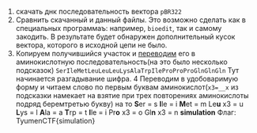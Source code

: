   1. скачать днк последовательность вектора `pBR322`
  2. Cравнить скачанный и данный файлы. Это возможно сделать как в 
специальных программаъ: например, `bioedit`,  так и самому закодить. В 
результате будет обнаружен дополнительный кусок вектора, которого в 
исходной цепи не было.
  3. Копируем получившийся участок и 
[переводим](https://web.expasy.org/translate/) его в аминокислотную 
последовательность(на это было несколько подсказок)
 `SerIleMetLeuLeuLeuLysAlaTrpIleProProProGlnGlnGln`
  Тут начинается разгадывание шифра. 
  4 Переводим в удобоваримую форму и читаем слово по первым буквам 
аминокислот(`x3=__x` из подсказки намекает на взятие при трех 
повторениях аминокислоты подряд беремтретью букву) на то
  **S**er = s 
  **I**le = i 
  **M**et = m 
  Le**u** x3 = u 
  **L**ys = l 
  **A**la = a 
  **T**rp = t 
  **I**le = i 
  Pr**o** x3 = o 
  Gl**n** x3 = n 
  **simulation**
  Флаг: TyumenCTF{simulation}
